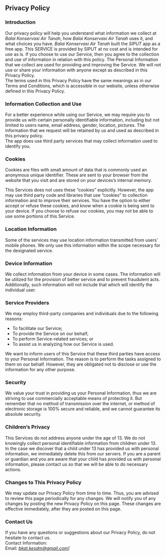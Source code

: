 Privacy Policy  
----------------

### Introduction  
Our privacy policy will help you understand what information we collect at *Balai Konservasi Air Tanah*, how *Balai Konservasi Air Tanah* uses it, and what choices you have.
*Balai Konservasi Air Tanah* built the *SIPUT* app as a free app. This SERVICE is provided by SIPUT at no cost and is intended for use as is.
If you choose to use our Service, then you agree to the collection and use of information in  relation with this policy. The Personal Information that we collect are used for providing and improving the Service. We will not use or share your information with anyone except as described in this Privacy Policy.  
The terms used in this Privacy Policy have the same meanings as in our Terms and Conditions, which is accessible in our website, unless otherwise  defined in this Privacy Policy.

### Information Collection and Use  
For a better experience while using our Service, we may require you to provide us with certain personally identifiable information, including but not limited to users name, email address, gender, location, pictures. The information that we request will be retained by us and used as described in this privacy policy.  
The app does use third party services that may collect information used to identify you. 

### Cookies  
Cookies are files with small amount of data that is commonly used an anonymous unique identifier. These are sent to your browser from the website that you visit and are stored on your devices’s internal memory.  

This Services does not uses these “cookies” explicitly. However, the app may use third party code and libraries that use “cookies” to collection information and to improve their services. You have the option  to either accept or refuse these cookies, and know when a cookie is being sent to your device. If you choose to refuse our cookies, you may not be able to use some portions of this Service.  

### Location Information  
Some of the services may use location information transmitted from users' mobile phones. We only use this information within the scope necessary for the designated service.  

### Device Information  
We collect information from your device in some cases. The information will be utilized for the provision of better service and to prevent fraudulent acts. Additionally, such information will not include that which will identify the individual user.  

### Service Providers  
We may employ third-party companies and individuals due to the following reasons:  
* To facilitate our Service;
* To provide the Service on our behalf;
* To perform Service-related services; or
* To assist us in analyzing how our Service is used.  

We want to inform users of this Service that these third parties have access to your Personal Information. The reason is to perform the tasks assigned to them on our behalf. However, they are obligated not to disclose or use the information for any other purpose.  

### Security  
We value your trust in providing us your Personal Information, thus we are striving to use commercially acceptable means of protecting it. But remember that no method of transmission over  the internet, or method of electronic storage is 100% secure and reliable, and we cannot guarantee its absolute security.  

### Children’s Privacy  
This Services do not address anyone under the age of 13. We do not knowingly collect personal identifiable information from children under 13. In the case we discover that a child under 13 has provided us with personal information, we immediately delete this from our servers. If you  are  a  parent  or  guardian and you are aware that your child has provided us with personal information, please contact us so that we will be able to do necessary actions.  

### Changes to This Privacy Policy  
We may update our Privacy Policy from time to time. Thus, you are advised to review this page periodically for any changes. We will notify you of any changes by posting the new Privacy Policy on this page. These changes are effective immediately, after they are posted on this page.  

### Contact Us  
If you have any questions or suggestions about our Privacy Policy, do not hesitate to contact us.  
Contact Information:  
Email: *bkat.kesdm@gmail.com]*  
